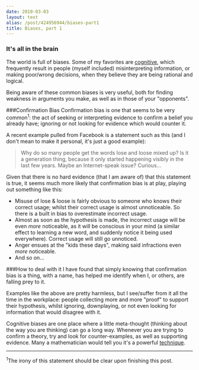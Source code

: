 ```yaml
---
date: 2010-03-03
layout: text
alias: /post/424956944/biases-part1
title: Biases, part 1
---
```


### It's all in the brain
The world is full of biases. Some of my favorites are [cognitive](http://en.wikipedia.org/wiki/List_of_cognitive_biases), which frequently result in people (myself included) misinterpreting information, or making poor/wrong decisions, when they believe they are being rational and logical.

Being aware of these common biases is very useful, both for finding weakness in arguments you make, as well as in those of your "opponents".

###Confirmation Bias
Confirmation bias is one that seems to be very common<sup>1</sup>: the act of seeking or interpreting evidence to confirm a belief you already have; ignoring or not looking for evidence which would counter it. 

A recent example pulled from Facebook is a statement such as this (and I don't mean to make it personal, it's just a good example):

>Why do so many people get the words lose and loose mixed up? Is it a generation thing, because it only started happening visibly in the last few years. Maybe an Internet-speak issue? Curious...

Given that there is no hard evidence (that I am aware of) that this statement is true, it seems much more likely that confirmation bias is at play, playing out something like this:

* Misuse of lose <span class="amp">&</span> loose is fairly obvious to someone who knows their correct usage; whilst their correct usage is almost unnoticeable. So there is a built in bias to overestimate incorrect usage.
* Almost as soon as the hypothesis is made, the incorrect usage will be even *more* noticeable, as it will be conscious in your mind (a similar effect to learning a new word, and suddenly notice it being used everywhere). Correct usage will still go unnoticed.
* Anger ensues at the "kids these days", making said infractions even *more* noticeable.
* And so on...

###How to deal with it
I have found that simply knowing that confirmation bias is a thing, with a name, has helped me identify when I, or others, are falling prey to it. 

Examples like the above are pretty harmless, but I see/suffer from it all the time in the workplace: people collecting more and more "proof" to support their hypothesis, whilst ignoring, downplaying, or not even looking for information that would disagree with it.

Cognitive biases are one place where a little meta-thought (thinking about the way you are thinking) can go a long way. Whenever you are trying to confirm a theory, try and look for counter-examples, as well as supporting evidence. Many a mathematician would tell you it's a powerful [technique](http://en.wikipedia.org/wiki/Proof_by_contradiction).

---
<sup>1</sup>The irony of this statement should be clear upon finishing this post.
